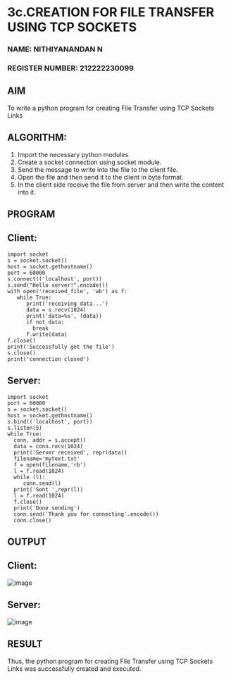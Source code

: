 # 3c.CREATION FOR FILE TRANSFER USING TCP SOCKETS
### NAME: NITHIYANANDAN N
### REGISTER NUMBER: 212222230099
## AIM
To write a python program for creating File Transfer using TCP Sockets Links
## ALGORITHM:
1. Import the necessary python modules.
2. Create a socket connection using socket module.
3. Send the message to write into the file to the client file.
4. Open the file and then send it to the client in byte format.
5. In the client side receive the file from server and then write the content into it.
## PROGRAM
## Client:
```
import socket
s = socket.socket()
host = socket.gethostname()
port = 60000
s.connect(('localhost', port))
s.send("Hello server!".encode())
with open('received_file', 'wb') as f:
   while True:
      print('receiving data...')
      data = s.recv(1024)
      print('data=%s', (data))
      if not data:
        break
      f.write(data)
f.close()
print('Successfully get the file')
s.close()
print('connection closed')
```
## Server:
```
import socket 
port = 60000 
s = socket.socket() 
host = socket.gethostname() 
s.bind(('localhost', port)) 
s.listen(5) 
while True:
  conn, addr = s.accept() 
  data = conn.recv(1024)
  print('Server received', repr(data))
  filename='mytext.txt'
  f = open(filename,'rb')
  l = f.read(1024)
  while (l):
     conn.send(l)
  print('Sent ',repr(l))
  l = f.read(1024)
  f.close()
  print('Done sending')
  conn.send('Thank you for connecting'.encode())
  conn.close()
```
## OUTPUT
## Client:
![image](https://github.com/NITHIYANANDAN278/3c.FILE_TRANSFER_USING_TCP_SOCKETS/assets/121784636/79b64068-2f14-4890-b70b-83fe46598378)
## Server:
![image](https://github.com/NITHIYANANDAN278/3c.FILE_TRANSFER_USING_TCP_SOCKETS/assets/121784636/800ddb93-bb1f-4fc4-a6f1-188923af1d37)

## RESULT
Thus, the python program for creating File Transfer using TCP Sockets Links was 
successfully created and executed.
